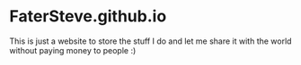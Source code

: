 # FaterSteve.github.io

This is just a website to store the stuff I do and let me share it with the world without paying money to people :)
